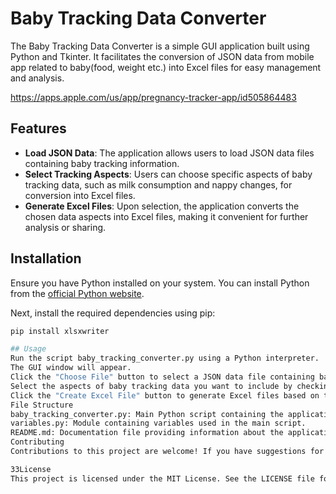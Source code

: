 
# Baby Tracking Data Converter
The Baby Tracking Data Converter is a simple GUI application built using Python and Tkinter. It facilitates the conversion of JSON data from mobile app related to baby(food, weight etc.) into Excel files for easy management and analysis.

https://apps.apple.com/us/app/pregnancy-tracker-app/id505864483

## Features

- **Load JSON Data**: The application allows users to load JSON data files containing baby tracking information.
- **Select Tracking Aspects**: Users can choose specific aspects of baby tracking data, such as milk consumption and nappy changes, for conversion into Excel files.
- **Generate Excel Files**: Upon selection, the application converts the chosen data aspects into Excel files, making it convenient for further analysis or sharing.

## Installation

Ensure you have Python installed on your system. You can install Python from the [official Python website](https://www.python.org/downloads/).

Next, install the required dependencies using pip:

```bash
pip install xlsxwriter

## Usage
Run the script baby_tracking_converter.py using a Python interpreter.
The GUI window will appear.
Click the "Choose File" button to select a JSON data file containing baby tracking information.
Select the aspects of baby tracking data you want to include by checking the corresponding checkboxes.
Click the "Create Excel File" button to generate Excel files based on the selected aspects.
File Structure
baby_tracking_converter.py: Main Python script containing the application logic.
variables.py: Module containing variables used in the main script.
README.md: Documentation file providing information about the application.
Contributing
Contributions to this project are welcome! If you have suggestions for improvements or new features, please feel free to open an issue or submit a pull request.

33License
This project is licensed under the MIT License. See the LICENSE file for details.
